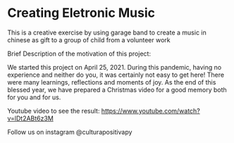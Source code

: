 # Creating Eletronic Music
This is a creative exercise by using garage band to create a music in chinese as gift to a group of child from a volunteer work

Brief Description of the motivation of this project: 

  We started this project on April 25, 2021. During this pandemic, having no experience and neither do you, it was certainly not easy to get here!
  There were many learnings, reflections and moments of joy.
  As the end of this blessed year, we have prepared a Christmas video for a good memory both for you and for us.

Youtube video to see the result: https://www.youtube.com/watch?v=lDt2ABt6z3M

Follow us on instagram @culturapositivapy
